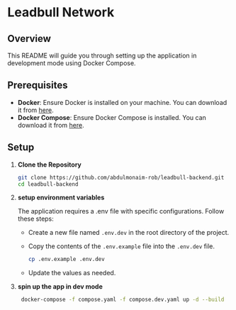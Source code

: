 # Leadbull Network


## Overview
This README will guide you through setting up the application in development mode using Docker Compose.

## Prerequisites

- **Docker**: Ensure Docker is installed on your machine. You can download it from [here](https://www.docker.com/get-started).
- **Docker Compose**: Ensure Docker Compose is installed. You can download it from [here](https://docs.docker.com/compose/install/).


## Setup

1. **Clone the Repository**

   ```bash
   git clone https://github.com/abdulmonaim-rob/leadbull-backend.git
   cd leadbull-backend
    ```

2. **setup environment variables**

    The application requires a .env file with specific configurations.
    Follow these steps:

    - Create a new file named `.env.dev` in the root directory of the project.

    - Copy the contents of the `.env.example` file into the `.env.dev` file.

         ``` bash
         cp .env.example .env.dev
         ```

    - Update the values as needed.

3. **spin up the app in dev mode**

   ```bash
    docker-compose -f compose.yaml -f compose.dev.yaml up -d --build
   ```
